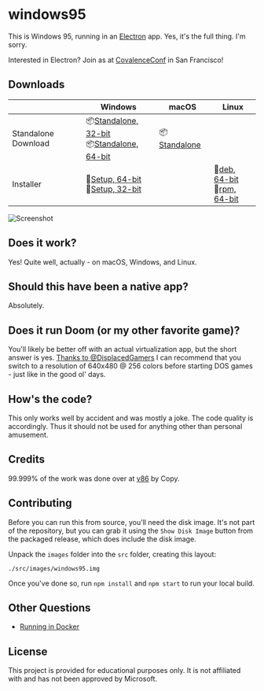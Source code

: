 # windows95

This is Windows 95, running in an [Electron](https://electronjs.org/) app. Yes, it's the full thing. I'm sorry.

Interested in Electron? Join as at [CovalenceConf](http://covalenceconf.com) in San Francisco! 

## Downloads
|  | Windows | macOS | Linux |
|---------------------|-----------------------------------------------------------------------------------------------------------------------------------------------------------------------------------------------------------------------------------------------------------------------------|---------------------------------------------------------------------------------------------------------------|---------------------------------------------------------------------------------------------------------------------------------------------------------------------------------------------------------------------------------------------|
| Standalone Download | 📦[Standalone, 32-bit](https://github.com/felixrieseberg/windows95/releases/download/v1.4.0/windows95-1.4.0-win32-standalone-ia32.zip) <br /> 📦[Standalone, 64-bit](https://github.com/felixrieseberg/windows95/releases/download/v1.4.0/windows95-1.4.0-win32-standalone-x64.zip)  | 📦[Standalone](https://github.com/felixrieseberg/windows95/releases/download/v1.4.0/windows95-macos-1.4.0.zip) |  |
| Installer | 💽[Setup, 64-bit](https://github.com/felixrieseberg/windows95/releases/download/v1.4.0/windows95-1.4.0-setup-win32-x64.exe) <br /> 💽[Setup, 32-bit](https://github.com/felixrieseberg/windows95/releases/download/v1.4.0/windows95-1.4.0-setup-win32-ia32.exe)  |  |  💽[deb, 64-bit](https://github.com/felixrieseberg/windows95/releases/download/v1.4.0/windows95-linux-1.4.0_amd64.deb) <br /> 💽[rpm, 64-bit](https://github.com/felixrieseberg/windows95/releases/download/v1.4.0/windows95-linux-1.4.0.x86_64.rpm) |

![Screenshot](https://user-images.githubusercontent.com/1426799/44532591-4ceb3680-a6a8-11e8-8c2c-bc29f3bfdef7.png)

## Does it work?
Yes! Quite well, actually - on macOS, Windows, and Linux.

## Should this have been a native app?
Absolutely.

## Does it run Doom (or my other favorite game)?
You'll likely be better off with an actual virtualization app, but the short answer is yes. [Thanks to
@DisplacedGamers](https://youtu.be/xDXqmdFxofM) I can recommend that you switch to a resolution of
640x480 @ 256 colors before starting DOS games - just like in the good ol' days.

## How's the code?
This only works well by accident and was mostly a joke. The code quality is accordingly. Thus it should not be used for anything other than personal amusement.

## Credits

99.999% of the work was done over at [v86](https://github.com/copy/v86/) by Copy.

## Contributing

Before you can run this from source, you'll need the disk image. It's not part of the
repository, but you can grab it using the `Show Disk Image` button from the packaged
release, which does include the disk image.

Unpack the `images` folder into the `src` folder, creating this layout:

```
./src/images/windows95.img
```

Once you've done so, run `npm install` and `npm start` to run your local build.

## Other Questions

 * [Running in Docker](./docs/docker-instructions.md)

## License

This project is provided for educational purposes only. It is not affiliated with and has
not been approved by Microsoft.
